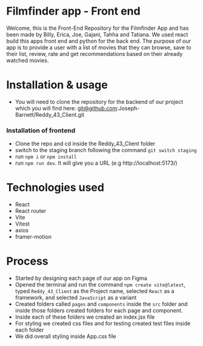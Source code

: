 # Filmfinder app - Front end

Welcome, this is the Front-End Repository for the Filmfinder App and has been made by Billy, Erica, Joe, Gajani, Tahha and Tatiana.
We used react build this apps front end and python for the back end. The purpose of our app is to provide a user with a list of movies that they can browse, save to their list, review, rate and get recommendations based on their already watched movies.

# Installation & usage

- You will need to clone the repository for the backend of our project which you will find here: git@github.com:Joseph-Barnett/Reddy_43_Client.git

### Installation of frontend

- Clone the repo and cd inside the Reddy_43_Client folder
- switch to the staging branch following the command `git switch staging`
- run `npm i` or `npm install`
- run `npm run dev`. It will give you a URL (e.g http://localhost:5173/)

# Technologies used

- React
- React router
- Vite
- Vitest
- axios
- framer-motion

# Process

- Started by designing each page of our app on Figma
- Opened the terminal and run the command `npm create vite@latest`, typed `Reddy_43_Client` as the Project name, selected `React` as a framework, and selected `JavaScript` as a variant
- Created folders called `pages` and `components` inside the `src` folder and inside those folders created folders for each page and component.
- Inside each of these folders we created an index.jsx file
- For styling we created css files and for testing created test files inside each folder
- We did overall styling inside App.css file

